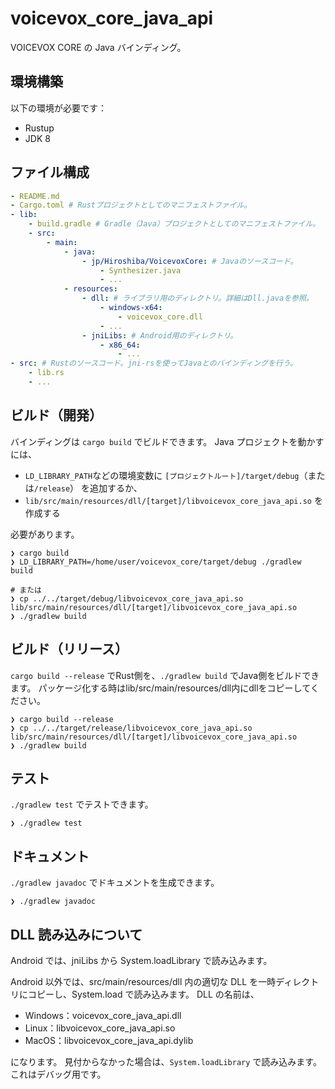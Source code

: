 # voicevox_core_java_api

VOICEVOX CORE の Java バインディング。

## 環境構築

以下の環境が必要です：

- Rustup
- JDK 8

## ファイル構成

```yml
- README.md
- Cargo.toml # Rustプロジェクトとしてのマニフェストファイル。
- lib:
    - build.gradle # Gradle（Java）プロジェクトとしてのマニフェストファイル。
    - src:
        - main:
            - java:
                - jp/Hiroshiba/VoicevoxCore: # Javaのソースコード。
                    - Synthesizer.java
                    - ...
            - resources:
                - dll: # ライブラリ用のディレクトリ。詳細はDll.javaを参照。
                    - windows-x64:
                        - voicevox_core.dll
                    - ...
                - jniLibs: # Android用のディレクトリ。
                    - x86_64:
                        - ...
- src: # Rustのソースコード。jni-rsを使ってJavaとのバインディングを行う。
    - lib.rs
    - ...
```

## ビルド（開発）

バインディングは `cargo build` でビルドできます。
Java プロジェクトを動かすには、

- `LD_LIBRARY_PATH`などの環境変数に `[プロジェクトルート]/target/debug`（または`/release`） を追加するか、
- `lib/src/main/resources/dll/[target]/libvoicevox_core_java_api.so` を作成する

必要があります。

```console
❯ cargo build
❯ LD_LIBRARY_PATH=/home/user/voicevox_core/target/debug ./gradlew build

# または
❯ cp ../../target/debug/libvoicevox_core_java_api.so lib/src/main/resources/dll/[target]/libvoicevox_core_java_api.so
❯ ./gradlew build
```

## ビルド（リリース）

`cargo build --release` でRust側を、`./gradlew build` でJava側をビルドできます。
パッケージ化する時はlib/src/main/resources/dll内にdllをコピーしてください。

```console
❯ cargo build --release
❯ cp ../../target/release/libvoicevox_core_java_api.so lib/src/main/resources/dll/[target]/libvoicevox_core_java_api.so
❯ ./gradlew build
```

## テスト

`./gradlew test` でテストできます。

```console
❯ ./gradlew test
```

## ドキュメント

`./gradlew javadoc` でドキュメントを生成できます。

```console
❯ ./gradlew javadoc
```

## DLL 読み込みについて

Android では、jniLibs から System.loadLibrary で読み込みます。

Android 以外では、src/main/resources/dll 内の適切な DLL を一時ディレクトリにコピーし、System.load で読み込みます。
DLL の名前は、

- Windows：voicevox_core_java_api.dll
- Linux：libvoicevox_core_java_api.so
- MacOS：libvoicevox_core_java_api.dylib

になります。
見付からなかった場合は、`System.loadLibrary` で読み込みます。これはデバッグ用です。
